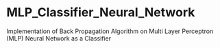 # MLP_Classifier_Neural_Network
Implementation of Back Propagation Algorithm on Multi Layer Perceptron (MLP) Neural Network as a Classifier
